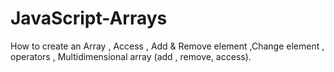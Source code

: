 # JavaScript-Arrays
How to create an Array , Access , Add &amp; Remove element ,Change element , operators , Multidimensional array (add , remove, access).
